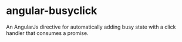# angular-busyclick
An AngularJs directive for automatically adding busy state with a click handler that consumes a promise.
